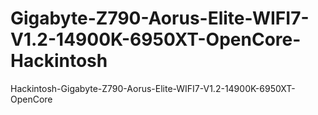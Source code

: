 # Gigabyte-Z790-Aorus-Elite-WIFI7-V1.2-14900K-6950XT-OpenCore-Hackintosh
Hackintosh-Gigabyte-Z790-Aorus-Elite-WIFI7-V1.2-14900K-6950XT-OpenCore
